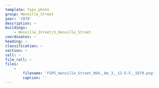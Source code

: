 ```yaml
---
template: fsps_photo
group: Henville_Street
year: '1979'
description: ~
buildings:
    - Henville_Street/3_Henville_Street
coordinates: ~
heading: ~
classification: ~
section: ~
cell: ~
film_roll: ~
files:
    -
        filename: 'FSPS_Henville_Street_004,_No_3,_12-5-F,_1979.png'
        caption: ''
---
```

